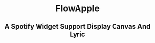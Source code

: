 <h1 align="center">FlowApple</h1>
<h2 align="center">A Spotify Widget Support Display Canvas And Lyric</h2>
